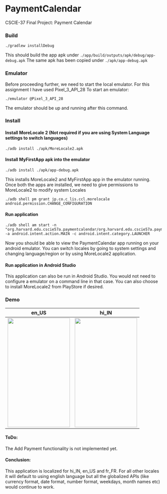 # PaymentCalendar
CSCIE-37 Final Project: Payment Calendar

### Build
```shell
./gradlew installDebug
```
This should build the app apk under `./app/build/outputs/apk/debug/app-debug.apk`
The same apk has been copied under `./apk/app-debug.apk`

### Emulator
Before proceeding further, we need to start the local emulator. For this assignment I have used Pixel_3_API_28
To start an emulator:
```shell
./emulator @Pixel_3_API_28
```
The emulator should be up and running after this command.

### Install
#### Install MoreLocale 2 (Not required if you are using System Language settings to switch languages)
```shell
./adb install ./apk/MoreLocale2.apk 
```

#### Install MyFirstApp apk into the emulator
```shell
./adb install ./apk/app-debug.apk 
```

This installs MoreLocale2 and MyFirstApp app in the emulator running. Once both the apps are installed, we need to give permissions to MoreLocale2 to modify system Locales

```shell
./adb shell pm grant jp.co.c_lis.ccl.morelocale android.permission.CHANGE_CONFIGURATION
```

#### Run application
```shell
./adb shell am start -n "org.harvard.edu.cscie57a.paymentcalendar/org.harvard.edu.cscie57a.paymentcalendar.MainActivity" -a android.intent.action.MAIN -c android.intent.category.LAUNCHER
```

Now you should be able to view the PaymentCalendar app running on your android emulator.
You can switch locales by going to system settings and changing language/region or by using MoreLocale2 application.

#### Run application in Android Studio
This application can also be run in Android Studio. You would not need to configure a emulator on a command line in that case. You can also choose to install MoreLocale2 from PlayStore if desired.

### Demo
en_US             |  hi_IN
:-------------------------:|:-------------------------:
<img src="https://github.com/pritamdey251/PaymentCalendar/raw/master/demo/en_US.gif" alt="" height="350" width="200">  |  <img src="https://github.com/pritamdey251/PaymentCalendar/raw/master/demo/hi_IN.gif" alt="" height="350" width="200">


#### ToDo:
The Add Payment functionality is not implemented yet.

#### Conclusion:
This application is localized for hi_IN, en_US and fr_FR. For all other locales it will default to using english language but all the globalized APIs (like currency format, date format, number format, weekdays, month names etc) would continue to work.
